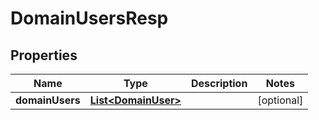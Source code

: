 # DomainUsersResp

## Properties
Name | Type | Description | Notes
------------ | ------------- | ------------- | -------------
**domainUsers** | [**List&lt;DomainUser&gt;**](DomainUser.md) |  |  [optional]
